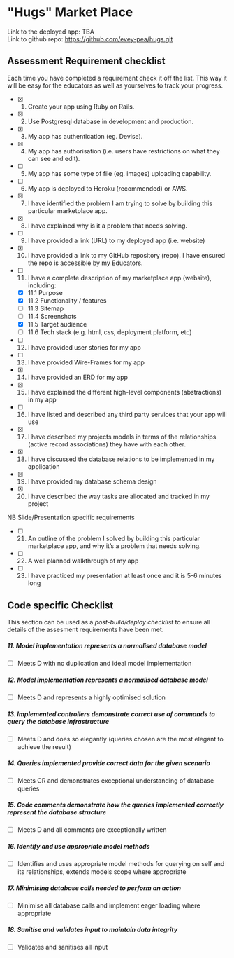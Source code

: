 # "Hugs" Market Place

Link to the deployed app: TBA  
Link to github repo: https://github.com/evey-pea/hugs.git 

## Assessment Requirement checklist 

Each time you have completed a requirement check it off the list. This way it will be easy for the educators as well as yourselves to track your progress.

- [x] 1. Create your app using Ruby on Rails.
- [x] 2. Use Postgresql database in development and production.
- [x] 3. My app has authentication (eg. Devise).
- [x] 4. My app has authorisation (i.e. users have restrictions on what they can see and edit).
- [ ] 5. My app has some type of file (eg. images) uploading capability.
- [ ] 6. My app is deployed to Heroku (recommended) or AWS.
- [x] 7. I have identified the problem I am trying to solve by building this particular marketplace app.
- [x] 8. I have explained why is it a problem that needs solving.
- [ ] 9. I have provided a link (URL) to my deployed app (i.e. website)
- [x] 10. I have provided a link to my GitHub repository (repo). I have ensured the repo is accessible by my Educators.
- [ ] 11. I have a complete description of my marketplace app (website), including:  
  - [x] 11.1 Purpose  
  - [x] 11.2 Functionality / features  
  - [ ] 11.3 Sitemap  
  - [ ] 11.4 Screenshots  
  - [x] 11.5 Target audience  
  - [ ] 11.6 Tech stack (e.g. html, css, deployment platform, etc)  

- [ ] 12. I have provided user stories for my app
- [ ] 13. I have provided Wire-Frames for my app 
- [x] 14. I have provided an ERD for my app
- [x] 15. I have explained the different high-level components (abstractions) in my app
- [ ] 16. I have listed and described any third party services that your app will use
- [x] 17. I have described my projects models in terms of the relationships (active record associations) they have with each other.
- [x] 18. I have discussed the database relations to be implemented in my application
- [x] 19. I have provided my database schema design
- [x] 20. I have described the way tasks are allocated and tracked in my project

NB Slide/Presentation specific requirements

- [ ] 21. An outline of the problem I solved by building this particular marketplace app, and why it’s a problem that needs solving.
- [ ] 22. A well planned walkthrough of my app
- [ ] 23. I have practiced my presentation at least once and it is 5-6 minutes long

## Code specific Checklist

This section can be used as a *post-build/deploy checklist* to ensure all details of the assesment requirements have been met.

##### 11. Model implementation represents a normalised database model


- [ ] Meets D with no duplication and ideal model implementation

##### 12. Model implementation represents a normalised database model


- [ ] Meets D and represents a highly optimised solution

##### 13. Implemented controllers demonstrate correct use of commands to query the database infrastructure


- [ ] Meets D and does so elegantly (queries chosen are the most elegant to achieve the result)

##### 14. Queries implemented provide correct data for the given scenario


- [ ] Meets CR and demonstrates exceptional understanding of database queries

##### 15. Code comments demonstrate how the queries implemented correctly represent the database structure


- [ ] Meets D and all comments are exceptionally written

##### 16. Identify and use appropriate model methods


- [ ] Identifies and uses appropriate model methods for querying on self and its relationships, extends models scope where appropriate

##### 17. Minimising database calls needed to perform an action


- [ ] Minimise all database calls and implement eager loading where appropriate

##### 18. Sanitise and validates input to maintain data integrity


- [ ] Validates and sanitises all input


